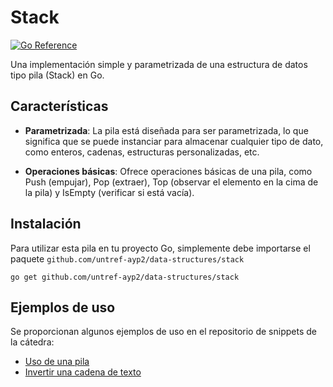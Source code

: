 # Stack

[![Go Reference](https://pkg.go.dev/badge/github.com/untref-ayp2/data-structures/stack.svg)](https://pkg.go.dev/github.com/untref-ayp2/data-structures/stack)


Una implementación simple y parametrizada de una estructura de datos tipo pila (Stack) en Go.

## Características

- **Parametrizada**: La pila está diseñada para ser parametrizada, lo que significa que se puede instanciar para almacenar cualquier tipo de dato, como enteros, cadenas, estructuras personalizadas, etc.

- **Operaciones básicas**: Ofrece operaciones básicas de una pila, como Push (empujar), Pop (extraer), Top (observar el elemento en la cima de la pila) y IsEmpty (verificar si está vacía).

## Instalación

Para utilizar esta pila en tu proyecto Go, simplemente debe importarse el paquete `github.com/untref-ayp2/data-structures/stack`

```shell
go get github.com/untref-ayp2/data-structures/stack
```

## Ejemplos de uso
Se proporcionan algunos ejemplos de uso en el repositorio de snippets de la cátedra:
- [Uso de una pila](https://github.com/untref-ayp2/snippets/blob/master/stack/main.go)
- [Invertir una cadena de texto](https://github.com/untref-ayp2/snippets/blob/master/stack/invertir_cadena/main.go)